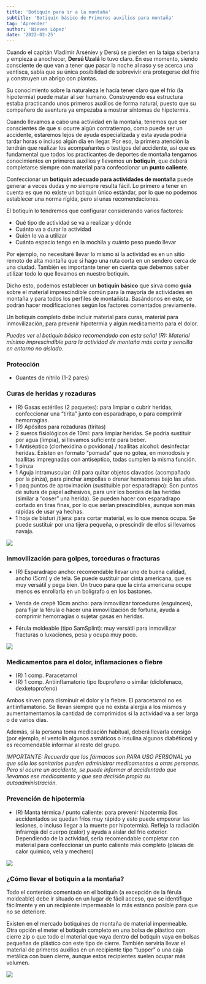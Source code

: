 ```yaml
---
title: 'Botiquín para ir a la montaña'
subtitle: 'Botiquín básico de Primeros auxilios para montaña'
tag: 'Aprender'
author: 'Nieves López'
date: '2022-02-25'
---
```


Cuando el capitán Vladímir Arséniev y Dersú se pierden en la taiga siberiana y empieza a anochecer, **Dersú Uzalá** lo tuvo claro. En ese momento, siendo consciente de que van a tener que pasar la noche al raso y se acerca una ventisca, sabía que su única posibilidad de sobrevivir era protegerse del frío y construyen un abrigo con plantas.

Su conocimiento sobre la naturaleza le hacía tener claro que el frío (la hipotermia) puede matar al ser humano. Construyendo esa estructura estaba practicando unos primeros auxilios de forma natural, puesto que su compañero de aventura ya empezaba a mostrar síntomas de hipotermia.

Cuando llevamos a cabo una actividad en la montaña, tenemos que ser conscientes de que si ocurre algún contratiempo, como puede ser un accidente, estaremos lejos de ayuda especializada y esta ayuda podría tardar horas o incluso algún día en llegar. Por eso, la primera atención la tendrán que realizar los acompañantes o testigos del accidente, así que es fundamental que todos los practicantes de deportes de montaña tengamos conocimientos en primeros auxilios y llevemos un **botiquín**, que deberá completarse siempre con material para confeccionar un **punto caliente**.

Confeccionar un **botiquín adecuado para actividades de montaña** puede generar a veces dudas y no siempre resulta fácil. Lo primero a tener en cuenta es que no existe un botiquín único estándar, por lo que no podemos establecer una norma rígida, pero sí unas recomendaciones.

El botiquín lo tendremos que configurar considerando varios factores:

- Qué tipo de actividad se va a realizar y dónde
- Cuánto va a durar la actividad
- Quién lo va a utilizar
- Cuánto espacio tengo en la mochila y cuánto peso puedo llevar

Por ejemplo, no necesitaré llevar lo mismo si la actividad es en un sitio remoto de alta montaña que si hago una ruta corta en un sendero cerca de una ciudad. También es importante tener en cuenta que debemos saber utilizar todo lo que llevamos en nuestro botiquín.

Dicho esto, podemos establecer un **botiquín básico** que sirva como **guía** sobre el material imprescindible común para la mayoría de actividades en montaña y para todos los perfiles de montañista. Basándonos en este, se podrán hacer modificaciones según los factores comentados previamente.

Un botiquín completo debe incluir material para curas, material para inmovilización, para prevenir hipotermia y algún medicamento para el dolor.

*Puedes ver el botiquín básico recomendado con esta señal (R): Material mínimo imprescindible para la actividad de montaña más corta y sencilla en entorno no aislado.*

### **Protección**

- Guantes de nitrilo (1-2 pares)

### **Curas de heridas y rozaduras**

- (R) Gasas estériles (2 paquetes): para limpiar o cubrir heridas, confeccionar una “tirita” junto con esparadrapo, o para comprimir hemorragias.
- (R) Apósitos para rozaduras (tiritas)
- 2 sueros fisiológicos de 10ml: para limpiar heridas. Se podría sustituir por agua (limpia), si llevamos suficiente para beber.
- 1 Antiséptico (clorhexidina o povidona) / toallitas alcohol: desinfectar heridas. Existen en formato “pomada” que no gotea, en monodosis y toallitas impregnadas con antiséptico, todas cumplen la misma función.
- 1 pinza
- 1 Aguja intramuscular: útil para quitar objetos clavados (acompañado por la pinza), para pinchar ampollas o drenar hematomas bajo las uñas.
- 1 paq puntos de aproximación (sustituible por esparadrapo): Son puntos de sutura de papel adhesivos, para unir los bordes de las heridas (similar a “coser” una herida). Se pueden hacer con esparadrapo cortado en tiras finas, por lo que serían prescindibles, aunque son más rápidas de usar ya hechas.
- 1 hoja de bisturí /tijera: para cortar material, es lo que menos ocupa. Se puede sustituir por una tijera pequeña, o prescindir de ellos si llevamos navaja.

![](/images/posts/botiquin/BOTIQUIN-curas.jpg)

### **Inmovilización para golpes, torceduras o fracturas**

- (R) Esparadrapo ancho: recomendable llevar uno de buena calidad, ancho (5cm) y de tela. Se puede sustituir por cinta americana, que es muy versátil y pega bien. Un truco para que la cinta americana ocupe menos es enrollarla en un bolígrafo o en los bastones.
- Venda de crepè 10cm ancho: para inmovilizar torceduras (esguinces), para fijar la férula o hacer una inmovilización de fortuna, ayuda a comprimir hemorragias o sujetar gasas en heridas.

- Férula moldeable (tipo SamSplint): muy versátil para inmovilizar fracturas o luxaciones, pesa y ocupa muy poco.

![](/images/posts/botiquin/BOTIQUIN-torceduras.jpg)

### **Medicamentos para el dolor, inflamaciones o fiebre**

- (R) 1 comp. Paracetamol
- (R) 1 comp. Antiinflamatorio tipo Ibuprofeno o similar (diclofenaco, dexketoprofeno)

Ambos sirven para disminuir el dolor y la fiebre. El paracetamol no es antiinflamatorio. Se llevan siempre que no exista alergia a los mismos y aumentamentamos la cantidad de comprimidos si la actividad va a ser larga o de varios días.

Además, si la persona toma medicación habitual, deberá llevarla consigo (por ejemplo, el ventolín algunos asmáticos o insulina algunos diabéticos) y es recomendable informar al resto del grupo.

*IMPORTANTE: Recuerda que los fármacos son PARA USO PERSONAL ya que sólo los sanitarios pueden administrar medicamentos a otras personas. Pero si ocurre un accidente, se puede informar al accidentado que llevamos ese medicamento y que sea decisión propia su autoadministración.*

### **Prevención de hipotermia**

- (R) Manta térmica / punto caliente: para prevenir hipotermia (los accidentados se quedan fríos muy rápido y esto puede empeorar las lesiones, o incluso llegar a la muerte por hipotermia). Refleja la radiación infrarroja del cuerpo (calor) y ayuda a aislar del frío exterior. Dependiendo de la actividad, sería recomendable completar con material para confeccionar un punto caliente más completo (placas de calor químico, vela y mechero)

![](/images/posts/botiquin/BOTIQUIN-puntocaliente.jpg)


### ¿Cómo llevar el botiquín a la montaña?

Todo el contenido comentado en el botiquín (a excepción de la férula moldeable) debe ir situado en un lugar de fácil acceso,  que se identifique fácilmente y en un recipiente impermeable lo más estanco posible para que no se deteriore.

Existen en el mercado botiquines de montaña de material impermeable. Otra opción el meter el botiquín completo en una bolsa de plástico con cierre zip o que todo el material que vaya dentro del botiquín vaya en bolsas pequeñas de plástico con este tipo de cierre. También serviría llevar el material de primeros auxilios en un recipiente tipo “tupper” o una caja metálica con buen cierre, aunque estos recipientes suelen ocupar más volumen.

![](/images/posts/botiquin/BOTIQUIN-despiece.jpg)
